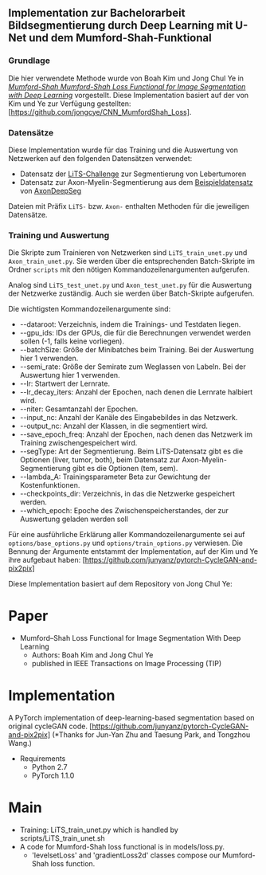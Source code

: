 ## Implementation zur Bachelorarbeit Bildsegmentierung durch Deep Learning mit U-Net und dem Mumford-Shah-Funktional
### Grundlage
Die hier verwendete Methode wurde von Boah Kim und Jong Chul Ye in [*Mumford-Shah Mumford-Shah Loss Functional for Image Segmentation with Deep Learning*](https://doi.org/10.1109/TIP.2019.2941265) vorgestellt. Diese Implementation basiert auf der von Kim und Ye zur Verfügung gestellten: [https://github.com/jongcye/CNN_MumfordShah_Loss]. 

### Datensätze
Diese Implementation wurde für das Training und die Auswertung von Netzwerken auf den folgenden Datensätzen verwendet:
* Datensatz der [LiTS-Challenge](http://www.lits-challenge.com) zur Segmentierung von Lebertumoren
* Datensatz zur Axon-Myelin-Segmentierung aus dem [Beispieldatensatz](https://axondeepseg.readthedocs.io/en/latest/documentation.html#example-dataset) von [AxonDeepSeg](https://github.com/neuropoly/axondeepseg)

Dateien mit Präfix `LiTS-` bzw. `Axon-` enthalten Methoden für die jeweiligen Datensätze.

### Training und Auswertung
Die Skripte zum Trainieren von Netzwerken sind `LiTS_train_unet.py` und `Axon_train_unet.py`. Sie werden über die entsprechenden Batch-Skripte im Ordner `scripts` mit den nötigen Kommandozeilenargumenten aufgerufen.

Analog sind `LiTS_test_unet.py` und `Axon_test_unet.py` für die Auswertung der Netzwerke zuständig. Auch sie werden über Batch-Skripte aufgerufen.

Die wichtigsten Kommandozeilenargumente sind:
* --dataroot: Verzeichnis, indem die Trainings- und Testdaten liegen.
* --gpu_ids: IDs der GPUs, die für die Berechnungen verwendet werden sollen (-1, falls keine vorliegen).
* --batchSize: Größe der Minibatches beim Training. Bei der Auswertung hier 1 verwenden.
* --semi_rate: Größe der Semirate zum Weglassen von Labeln. Bei der Auswertung hier 1 verwenden.
* --lr: Startwert der Lernrate.
* --lr_decay_iters: Anzahl der Epochen, nach denen die Lernrate halbiert wird.
* --niter: Gesamtanzahl der Epochen.
* --input_nc: Anzahl der Kanäle des Eingabebildes in das Netzwerk.
* --output_nc: Anzahl der Klassen, in die segmentiert wird.
* --save_epoch_freq: Anzahl der Epochen, nach denen das Netzwerk im Training zwischengespeichert wird.
* --segType: Art der Segmentierung. Beim LiTS-Datensatz gibt es die Optionen (liver, tumor, both), beim Datensatz zur Axon-Myelin-Segmentierung gibt es die Optionen (tem, sem).
* --lambda_A: Trainingsparameter Beta zur Gewichtung der Kostenfunktionen.
* --checkpoints_dir: Verzeichnis, in das die Netzwerke gespeichert werden.
* --which_epoch: Epoche des Zwischenspeicherstandes, der zur Auswertung geladen werden soll

Für eine ausführliche Erklärung aller Kommandozeilenargumente sei auf `options/base_options.py` und `options/train_options.py` verwiesen.
Die Bennung der Argumente entstammt der Implementation, auf der Kim und Ye ihre aufgebaut haben: [https://github.com/junyanz/pytorch-CycleGAN-and-pix2pix]


Diese Implementation basiert auf dem Repository von Jong Chul Ye:

Paper
===============
* Mumford–Shah Loss Functional for Image Segmentation With Deep Learning
  * Authors: Boah Kim and Jong Chul Ye
  * published in IEEE Transactions on Image Processing (TIP)

Implementation
===============
A PyTorch implementation of deep-learning-based segmentation based on original cycleGAN code.
[https://github.com/junyanz/pytorch-CycleGAN-and-pix2pix] 
(*Thanks for Jun-Yan Zhu and Taesung Park, and Tongzhou Wang.)

* Requirements
  * Python 2.7
  * PyTorch 1.1.0

Main
===============
* Training: LiTS_train_unet.py which is handled by scripts/LiTS_train_unet.sh
* A code for Mumford-Shah loss functional is in models/loss.py.
  * 'levelsetLoss' and 'gradientLoss2d' classes compose our Mumford-Shah loss function.
